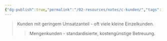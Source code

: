 ```yaml
---
{"dg-publish":true,"permalink":"/02-resources/notes/c-kunden/","tags":["marketing/priorität"],"noteIcon":"","updated":"2025-10-29T12:59:04.518+01:00"}
---
```


>Kunden mit geringem Umsatzanteil - oft viele kleine Einzelkunden.
>>Mengenkunden - standardisierte, kostengünstige Betreuung.